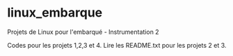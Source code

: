 # linux_embarque
Projets de Linux pour l'embarqué - Instrumentation 2

Codes pour les projets 1,2,3 et 4.
Lire les README.txt pour les projets 2 et 3.

